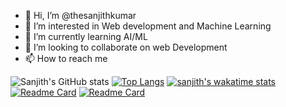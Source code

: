 - 👋 Hi, I’m @thesanjithkumar
- 👀 I’m interested in Web development and Machine Learning
- 🌱 I’m currently learning AI/ML
- 💞️ I’m looking to collaborate on web Development
- 📫 How to reach me 

![Sanjith's GitHub stats](https://github-readme-stats.vercel.app/api?username=thesanjithkumar&show_icons=true&theme=radical)
[![Top Langs](https://github-readme-stats.vercel.app/api/top-langs/?username=thesanjithkumar&langs_count=10&layout=compact&theme=radical)](https://github.com/thesanjithkumar)
[![sanjith's wakatime stats](https://github-readme-stats.vercel.app/api/wakatime?username=thesanjithkumar)](https://github.com/thesanjithkumar)
[![Readme Card](https://github-readme-stats.vercel.app/api/pin/?username=thesanjithkumar&repo=react-clone-hennacrafts&show_icons=true&theme=radical)](https://github.com/thesanjithkumar/react-clone-hennacrafts)
[![Readme Card](https://github-readme-stats.vercel.app/api/pin/?username=thesanjithkumar&repo=React-Quiz-typescript&show_icons=true&theme=radical)](https://github.com/thesanjithkumar/React-Quiz-Typescript)



<!---
thesanjithkumar/thesanjithkumar is a ✨ special ✨ repository because its `README.md` (this file) appears on your GitHub profile.
You can click the Preview link to take a look at your changes.
--->
